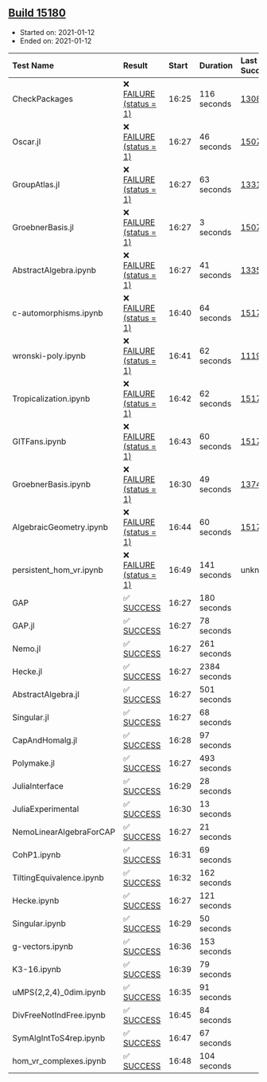## [Build 15180](https://oscarci.mathematik.uni-kl.de/job/oscar/15180/)

* Started on: 2021-01-12
* Ended on: 2021-01-12

| Test Name    | Result | Start | Duration | Last Success | First Failure |
|:-------------|:-------|:------|:---------|:-------------|:--------------|
| CheckPackages | ❌ [FAILURE (status = 1)](https://oscarci.mathematik.uni-kl.de/job/oscar/15180/artifact/logs/build-15180/CheckPackages.log) | 16:25 | 116 seconds | [13085](https://oscarci.mathematik.uni-kl.de/job/oscar/13085/) | [13086](https://oscarci.mathematik.uni-kl.de/job/oscar/13086/) |
| Oscar.jl | ❌ [FAILURE (status = 1)](https://oscarci.mathematik.uni-kl.de/job/oscar/15180/artifact/logs/build-15180/Oscar.jl.log) | 16:27 | 46 seconds | [15079](https://oscarci.mathematik.uni-kl.de/job/oscar/15079/) | [15080](https://oscarci.mathematik.uni-kl.de/job/oscar/15080/) |
| GroupAtlas.jl | ❌ [FAILURE (status = 1)](https://oscarci.mathematik.uni-kl.de/job/oscar/15180/artifact/logs/build-15180/GroupAtlas.jl.log) | 16:27 | 63 seconds | [13311](https://oscarci.mathematik.uni-kl.de/job/oscar/13311/) | [13312](https://oscarci.mathematik.uni-kl.de/job/oscar/13312/) |
| GroebnerBasis.jl | ❌ [FAILURE (status = 1)](https://oscarci.mathematik.uni-kl.de/job/oscar/15180/artifact/logs/build-15180/GroebnerBasis.jl.log) | 16:27 | 3 seconds | [15079](https://oscarci.mathematik.uni-kl.de/job/oscar/15079/) | [15080](https://oscarci.mathematik.uni-kl.de/job/oscar/15080/) |
| AbstractAlgebra.ipynb | ❌ [FAILURE (status = 1)](https://oscarci.mathematik.uni-kl.de/job/oscar/15180/artifact/logs/build-15180/AbstractAlgebra.ipynb.log) | 16:27 | 41 seconds | [13355](https://oscarci.mathematik.uni-kl.de/job/oscar/13355/) | [13356](https://oscarci.mathematik.uni-kl.de/job/oscar/13356/) |
| c-automorphisms.ipynb | ❌ [FAILURE (status = 1)](https://oscarci.mathematik.uni-kl.de/job/oscar/15180/artifact/logs/build-15180/c-automorphisms.ipynb.log) | 16:40 | 64 seconds | [15177](https://oscarci.mathematik.uni-kl.de/job/oscar/15177/) | [15180](https://oscarci.mathematik.uni-kl.de/job/oscar/15180/) |
| wronski-poly.ipynb | ❌ [FAILURE (status = 1)](https://oscarci.mathematik.uni-kl.de/job/oscar/15180/artifact/logs/build-15180/wronski-poly.ipynb.log) | 16:41 | 62 seconds | [11192](https://oscarci.mathematik.uni-kl.de/job/oscar/11192/) | [11193](https://oscarci.mathematik.uni-kl.de/job/oscar/11193/) |
| Tropicalization.ipynb | ❌ [FAILURE (status = 1)](https://oscarci.mathematik.uni-kl.de/job/oscar/15180/artifact/logs/build-15180/Tropicalization.ipynb.log) | 16:42 | 62 seconds | [15176](https://oscarci.mathematik.uni-kl.de/job/oscar/15176/) | [15177](https://oscarci.mathematik.uni-kl.de/job/oscar/15177/) |
| GITFans.ipynb | ❌ [FAILURE (status = 1)](https://oscarci.mathematik.uni-kl.de/job/oscar/15180/artifact/logs/build-15180/GITFans.ipynb.log) | 16:43 | 60 seconds | [15177](https://oscarci.mathematik.uni-kl.de/job/oscar/15177/) | [15180](https://oscarci.mathematik.uni-kl.de/job/oscar/15180/) |
| GroebnerBasis.ipynb | ❌ [FAILURE (status = 1)](https://oscarci.mathematik.uni-kl.de/job/oscar/15180/artifact/logs/build-15180/GroebnerBasis.ipynb.log) | 16:30 | 49 seconds | [13748](https://oscarci.mathematik.uni-kl.de/job/oscar/13748/) | [13749](https://oscarci.mathematik.uni-kl.de/job/oscar/13749/) |
| AlgebraicGeometry.ipynb | ❌ [FAILURE (status = 1)](https://oscarci.mathematik.uni-kl.de/job/oscar/15180/artifact/logs/build-15180/AlgebraicGeometry.ipynb.log) | 16:44 | 60 seconds | [15177](https://oscarci.mathematik.uni-kl.de/job/oscar/15177/) | [15180](https://oscarci.mathematik.uni-kl.de/job/oscar/15180/) |
| persistent_hom_vr.ipynb | ❌ [FAILURE (status = 1)](https://oscarci.mathematik.uni-kl.de/job/oscar/15180/artifact/logs/build-15180/persistent_hom_vr.ipynb.log) | 16:49 | 141 seconds | unknown | unknown |
| GAP | ✅ [SUCCESS](https://oscarci.mathematik.uni-kl.de/job/oscar/15180/artifact/logs/build-15180/GAP.log) | 16:27 | 180 seconds |  |  |
| GAP.jl | ✅ [SUCCESS](https://oscarci.mathematik.uni-kl.de/job/oscar/15180/artifact/logs/build-15180/GAP.jl.log) | 16:27 | 78 seconds |  |  |
| Nemo.jl | ✅ [SUCCESS](https://oscarci.mathematik.uni-kl.de/job/oscar/15180/artifact/logs/build-15180/Nemo.jl.log) | 16:27 | 261 seconds |  |  |
| Hecke.jl | ✅ [SUCCESS](https://oscarci.mathematik.uni-kl.de/job/oscar/15180/artifact/logs/build-15180/Hecke.jl.log) | 16:27 | 2384 seconds |  |  |
| AbstractAlgebra.jl | ✅ [SUCCESS](https://oscarci.mathematik.uni-kl.de/job/oscar/15180/artifact/logs/build-15180/AbstractAlgebra.jl.log) | 16:27 | 501 seconds |  |  |
| Singular.jl | ✅ [SUCCESS](https://oscarci.mathematik.uni-kl.de/job/oscar/15180/artifact/logs/build-15180/Singular.jl.log) | 16:27 | 68 seconds |  |  |
| CapAndHomalg.jl | ✅ [SUCCESS](https://oscarci.mathematik.uni-kl.de/job/oscar/15180/artifact/logs/build-15180/CapAndHomalg.jl.log) | 16:28 | 97 seconds |  |  |
| Polymake.jl | ✅ [SUCCESS](https://oscarci.mathematik.uni-kl.de/job/oscar/15180/artifact/logs/build-15180/Polymake.jl.log) | 16:27 | 493 seconds |  |  |
| JuliaInterface | ✅ [SUCCESS](https://oscarci.mathematik.uni-kl.de/job/oscar/15180/artifact/logs/build-15180/JuliaInterface.log) | 16:29 | 28 seconds |  |  |
| JuliaExperimental | ✅ [SUCCESS](https://oscarci.mathematik.uni-kl.de/job/oscar/15180/artifact/logs/build-15180/JuliaExperimental.log) | 16:30 | 13 seconds |  |  |
| NemoLinearAlgebraForCAP | ✅ [SUCCESS](https://oscarci.mathematik.uni-kl.de/job/oscar/15180/artifact/logs/build-15180/NemoLinearAlgebraForCAP.log) | 16:27 | 21 seconds |  |  |
| CohP1.ipynb | ✅ [SUCCESS](https://oscarci.mathematik.uni-kl.de/job/oscar/15180/artifact/logs/build-15180/CohP1.ipynb.log) | 16:31 | 69 seconds |  |  |
| TiltingEquivalence.ipynb | ✅ [SUCCESS](https://oscarci.mathematik.uni-kl.de/job/oscar/15180/artifact/logs/build-15180/TiltingEquivalence.ipynb.log) | 16:32 | 162 seconds |  |  |
| Hecke.ipynb | ✅ [SUCCESS](https://oscarci.mathematik.uni-kl.de/job/oscar/15180/artifact/logs/build-15180/Hecke.ipynb.log) | 16:27 | 121 seconds |  |  |
| Singular.ipynb | ✅ [SUCCESS](https://oscarci.mathematik.uni-kl.de/job/oscar/15180/artifact/logs/build-15180/Singular.ipynb.log) | 16:29 | 50 seconds |  |  |
| g-vectors.ipynb | ✅ [SUCCESS](https://oscarci.mathematik.uni-kl.de/job/oscar/15180/artifact/logs/build-15180/g-vectors.ipynb.log) | 16:36 | 153 seconds |  |  |
| K3-16.ipynb | ✅ [SUCCESS](https://oscarci.mathematik.uni-kl.de/job/oscar/15180/artifact/logs/build-15180/K3-16.ipynb.log) | 16:39 | 79 seconds |  |  |
| uMPS(2,2,4)_0dim.ipynb | ✅ [SUCCESS](https://oscarci.mathematik.uni-kl.de/job/oscar/15180/artifact/logs/build-15180/uMPS-2-2-4-_0dim.ipynb.log) | 16:35 | 91 seconds |  |  |
| DivFreeNotIndFree.ipynb | ✅ [SUCCESS](https://oscarci.mathematik.uni-kl.de/job/oscar/15180/artifact/logs/build-15180/DivFreeNotIndFree.ipynb.log) | 16:45 | 84 seconds |  |  |
| SymAlgIntToS4rep.ipynb | ✅ [SUCCESS](https://oscarci.mathematik.uni-kl.de/job/oscar/15180/artifact/logs/build-15180/SymAlgIntToS4rep.ipynb.log) | 16:47 | 67 seconds |  |  |
| hom_vr_complexes.ipynb | ✅ [SUCCESS](https://oscarci.mathematik.uni-kl.de/job/oscar/15180/artifact/logs/build-15180/hom_vr_complexes.ipynb.log) | 16:48 | 104 seconds |  |  |
